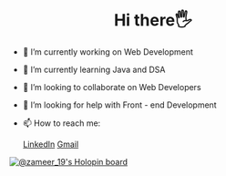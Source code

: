 <h1 align='center' text-size='25px'>Hi there🖐️</h1>

- 🔭 I’m currently working on Web Development
- 🌱 I’m currently learning Java and DSA
- 👯 I’m looking to collaborate on Web Developers
- 🤔 I’m looking for help with Front - end Development
- 📫 How to reach me: 
 
  [LinkedIn](https://www.linkedin.com/in/zameer-fatima-24b0451b6)
  [Gmail](zameerfatima1908@gmail.com)
                    
 [![@zameer_19's Holopin board](https://holopin.io/api/user/board?user=zameer_19)](https://holopin.io/@zameer_19)


